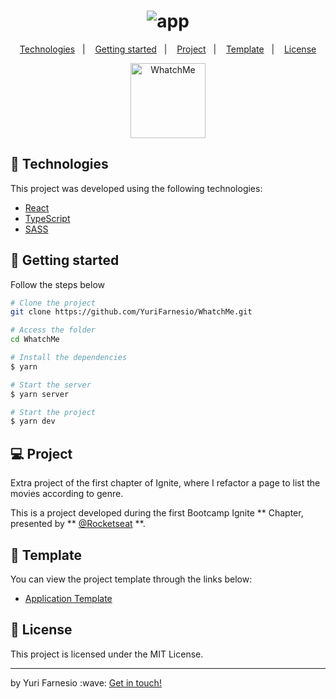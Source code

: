 <h1 align="center">
    <img alt="app" src="https://user-images.githubusercontent.com/45167583/141979409-9687abe6-af30-4786-976c-9a64458fb3a3.gif" />
</h1>

<p align="center">
  <a href="#-technologies">Technologies</a>&nbsp;&nbsp;&nbsp;|&nbsp;&nbsp;&nbsp;
  <a href="#-getting-started">Getting started</a>&nbsp;&nbsp;&nbsp;|&nbsp;&nbsp;&nbsp;
  <a href="#-project">Project</a>&nbsp;&nbsp;&nbsp;|&nbsp;&nbsp;&nbsp;
  <a href="#-template">Template</a>&nbsp;&nbsp;&nbsp;|&nbsp;&nbsp;&nbsp;
  <a href="#-license">License</a>
</p>

<p align="center">
  <img alt="WhatchMe" src="https://user-images.githubusercontent.com/45167583/141979416-5c79546a-d329-46af-b85d-b66eb0d91442.png" width="120px">
</p>

## 🧪 Technologies

This project was developed using the following technologies:

- [React](https://reactjs.org)
- [TypeScript](https://www.typescriptlang.org/)
- [SASS](https://sass-lang.com/)

## 🚀 Getting started

Follow the steps below

```bash
# Clone the project
git clone https://github.com/YuriFarnesio/WhatchMe.git

# Access the folder
cd WhatchMe

# Install the dependencies
$ yarn

# Start the server
$ yarn server

# Start the project
$ yarn dev
```

## 💻 Project

Extra project of the first chapter of Ignite, where I refactor a page to list the movies according to genre.

This is a project developed during the first Bootcamp Ignite ** Chapter, presented by ** [@Rocketseat](https://github.com/Rocketseat) \*\*.

## 🔖 Template

You can view the project template through the links below:

- [Application Template](https://github.com/rocketseat-education/ignite-template-componentizando-a-aplicacao)

## 📝 License

This project is licensed under the MIT License.

<hr />
<p>by Yuri Farnesio :wave: <a href="https://linktr.ee/YuriFarnesio">Get in touch!</a></p>
